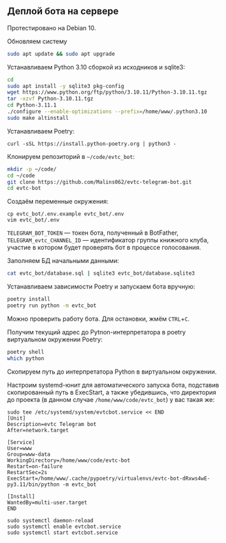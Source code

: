 ## Деплой бота на сервере

Протестировано на Debian 10.

Обновляем систему

```bash
sudo apt update && sudo apt upgrade
```

Устанавливаем Python 3.10 сборкой из исходников и sqlite3:

```bash
cd
sudo apt install -y sqlite3 pkg-config
wget https://www.python.org/ftp/python/3.10.11/Python-3.10.11.tgz
tar -xzvf Python-3.10.11.tgz
cd Python-3.11.1
./configure --enable-optimizations --prefix=/home/www/.python3.10
sudo make altinstall
```

Устанавливаем Poetry:

```basj
curl -sSL https://install.python-poetry.org | python3 -
```

Клонируем репозиторий в `~/code/evtc_bot`:

```bash
mkdir -p ~/code/
cd ~/code
git clone https://github.com/Malins062/evtc-telegram-bot.git
cd evtc-bot
```

Создаём переменные окружения:

```
cp evtc_bot/.env.example evtc_bot/.env
vim evtc_bot/.env
```

`TELEGRAM_BOT_TOKEN` — токен бота, полученный в BotFather, `TELEGRAM_evtc_CHANNEL_ID` — идентификатор группы книжного клуба, участие в котором будет проверять бот в процессе голосования.

Заполняем БД начальными данными:

```bash
cat evtc_bot/database.sql | sqlite3 evtc_bot/database.sqlite3
```

Устанавливаем зависимости Poetry и запускаем бота вручную:

```bash
poetry install
poetry run python -m evtc_bot
```

Можно проверить работу бота. Для остановки, жмём `CTRL`+`C`.

Получим текущий адрес до Pytnon-интерпретатора в poetry виртуальном окружении Poetry:

```bash
poetry shell
which python
```

Скопируем путь до интерпретатора Python в виртуальном окружении.

Настроим systemd-юнит для автоматического запуска бота, подставив скопированный путь в ExecStart, а также убедившись,
что директория до проекта (в данном случае `/home/www/code/evtc_bot`) у вас такая же:

```
sudo tee /etc/systemd/system/evtcbot.service << END
[Unit]
Description=evtc Telegram bot
After=network.target

[Service]
User=www
Group=www-data
WorkingDirectory=/home/www/code/evtc-bot
Restart=on-failure
RestartSec=2s
ExecStart=/home/www/.cache/pypoetry/virtualenvs/evtc-bot-dRxws4wE-py3.11/bin/python -m evtc_bot

[Install]
WantedBy=multi-user.target
END

sudo systemctl daemon-reload
sudo systemctl enable evtcbot.service
sudo systemctl start evtcbot.service
```